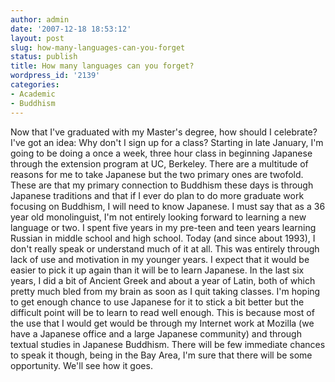 ```yaml
---
author: admin
date: '2007-12-18 18:53:12'
layout: post
slug: how-many-languages-can-you-forget
status: publish
title: How many languages can you forget?
wordpress_id: '2139'
categories:
- Academic
- Buddhism
---
```


Now that I've graduated with my Master's degree, how should I celebrate?
I've got an idea: Why don't I sign up for a class? Starting in late
January, I'm going to be doing a once a week, three hour class in
beginning Japanese through the extension program at UC, Berkeley. There
are a multitude of reasons for me to take Japanese but the two primary
ones are twofold. These are that my primary connection to Buddhism these
days is through Japanese traditions and that if I ever do plan to do
more graduate work focusing on Buddhism, I will need to know Japanese. I
must say that as a 36 year old monolinguist, I'm not entirely looking
forward to learning a new language or two. I spent five years in my
pre-teen and teen years learning Russian in middle school and high
school. Today (and since about 1993), I don't really speak or understand
much of it at all. This was entirely through lack of use and motivation
in my younger years. I expect that it would be easier to pick it up
again than it will be to learn Japanese. In the last six years, I did a
bit of Ancient Greek and about a year of Latin, both of which pretty
much bled from my brain as soon as I quit taking classes. I'm hoping to
get enough chance to use Japanese for it to stick a bit better but the
difficult point will be to learn to read well enough. This is because
most of the use that I would get would be through my Internet work at
Mozilla (we have a Japanese office and a large Japanese community) and
through textual studies in Japanese Buddhism. There will be few
immediate chances to speak it though, being in the Bay Area, I'm sure
that there will be some opportunity. We'll see how it goes.
